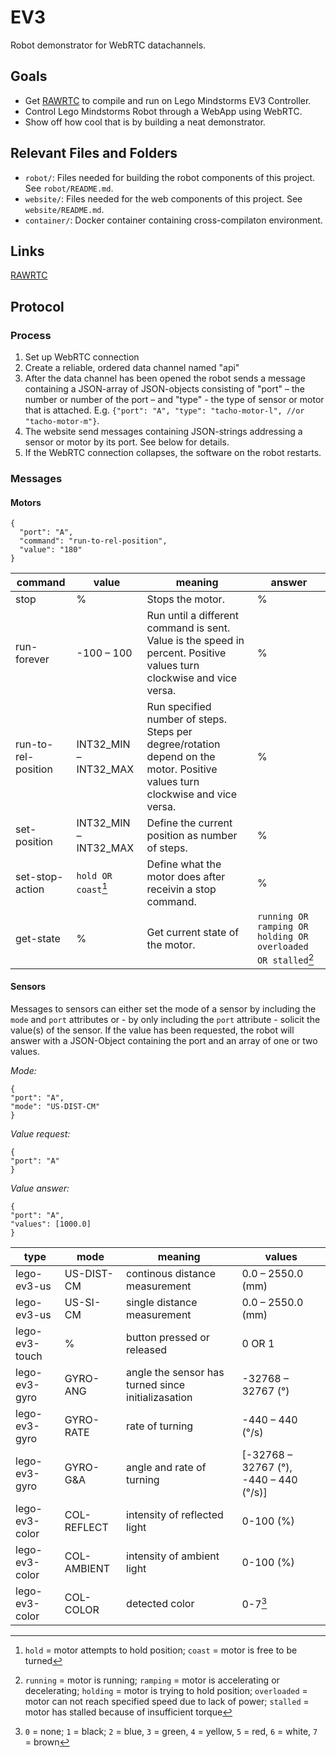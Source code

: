 # EV3 #

Robot demonstrator for WebRTC datachannels.

## Goals ##

  * Get [RAWRTC](https://github.com/rawrtc/rawrtc) to compile and run on Lego Mindstorms EV3 Controller.
  * Control Lego Mindstorms Robot through a WebApp using WebRTC.
  * Show off how cool that is by building a neat demonstrator.
  
## Relevant Files and Folders

- `robot/`: Files needed for building the robot components of this project. See `robot/README.md`.
- `website/`: Files needed for the web components of this project. See `website/README.md`.
- `container/`: Docker container containing cross-compilaton environment.

## Links ##

[RAWRTC](https://github.com/rawrtc/rawrtc)

## Protocol

### Process

1. Set up WebRTC connection
2. Create a reliable, ordered data channel named "api"
3. After the data channel has been opened the robot sends a message containing a JSON-array of JSON-objects consisting of "port" – the number or number of the port –  and "type" - the type of sensor or motor that is attached. E.g. `{"port": "A", "type": "tacho-motor-l", //or "tacho-motor-m"}`.
4. The website send messages containing JSON-strings addressing a sensor or motor by its port. See below for details.
5. If the WebRTC connection collapses, the software on the robot restarts.

### Messages

#### Motors

```
{
  "port": "A", 
  "command": "run-to-rel-position",
  "value": "180"
}
```

| command             | value                 | meaning                                                                                                             | answer                                                 |
|---------------------|-----------------------|------------------------------------------------------------------------------------------------------------------------------|--------------------------------------------------------------|
| stop                | %                     | Stops the motor.                                                                                                             | %                                                            |
| run-forever         | -100 – 100            | Run until a different command is sent. Value is the speed in percent. Positive values turn clockwise and vice versa.         | %                                                            |
| run-to-rel-position | INT32_MIN – INT32_MAX | Run specified number of steps. Steps per degree/rotation depend on the motor. Positive values turn clockwise and vice versa. | %                                                            |
| set-position        | INT32_MIN – INT32_MAX | Define the current position as <value> number of steps.                                                                      | %                                                            |
| set-stop-action     | `hold OR coast`[^1]   | Define what the motor does after receivin a stop command.                                                                    | %                                                            |
| get-state           | %                     | Get current state of the motor.                                                                                              | `running OR ramping OR holding OR overloaded OR stalled`[^2] |

#### Sensors

Messages to sensors can either set the mode of a sensor by including the `mode` and `port` attributes or - by only including the `port` attribute - solicit the value(s) of the sensor. If the value has been requested, the robot will answer with a JSON-Object containing the port and an array of one or two values. 

*Mode:*
 ```
{
"port": "A",
"mode": "US-DIST-CM"
}
```
*Value request:*
```
{
"port": "A"
}
 ```

*Value answer:*
```
{
"port": "A",
"values": [1000.0]
}
 ```
 
 | type  | mode        | meaning                                   | values                            |
 |----------------|-------------|----------------------------------------------------|----------------------------------------|
 | lego-ev3-us    | US-DIST-CM  | continous distance measurement                     | 0.0 – 2550.0 (mm)                      |
 | lego-ev3-us    | US-SI-CM    | single distance measurement                        | 0.0 – 2550.0  (mm)                     |
 | lego-ev3-touch | %           | button pressed or released                         | 0 OR 1                                 |
 | lego-ev3-gyro  | GYRO-ANG    | angle the sensor has turned since initializasation | -32768 – 32767 (°)                     |
 | lego-ev3-gyro  | GYRO-RATE   | rate of turning                                    | -440 – 440 (°/s)                       |
 | lego-ev3-gyro  | GYRO-G&A    | angle and rate of turning                          | [-32768 – 32767 (°), -440 – 440 (°/s)] |
 | lego-ev3-color | COL-REFLECT | intensity of reflected light                       | 0-100 (%)                              |
 | lego-ev3-color | COL-AMBIENT | intensity of ambient light                         | 0-100 (%)                              |
 | lego-ev3-color | COL-COLOR   | detected color                                     | 0-7[^3]                                |


[^1]: `hold` = motor attempts to hold position; `coast` = motor is free to be turned
[^2]: `running` = motor is running; `ramping` = motor is accelerating or decelerating; `holding` = motor is trying to hold position; `overloaded` = motor can not reach specified speed due to lack of power; `stalled` = motor has stalled because of insufficient torque
[^3]: `0` = none; `1` = black; `2` = blue, `3` = green, `4` = yellow, `5` = red, `6` = white, `7` = brown
